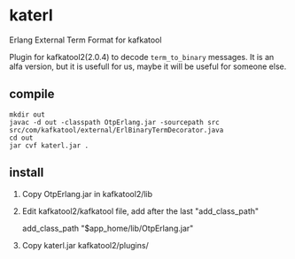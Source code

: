 # katerl
Erlang External Term Format for kafkatool

Plugin for kafkatool2(2.0.4) to decode `term_to_binary` messages. It is an alfa version, but it is usefull for us, maybe it will be useful for someone else. 

## compile
```
mkdir out
javac -d out -classpath OtpErlang.jar -sourcepath src src/com/kafkatool/external/ErlBinaryTermDecorator.java
cd out
jar cvf katerl.jar .
```

## install

1. Copy OtpErlang.jar in kafkatool2/lib
2. Edit kafkatool2/kafkatool file, add after the last "add_class_path"
   
   add_class_path "$app_home/lib/OtpErlang.jar"

3. Copy katerl.jar kafkatool2/plugins/
